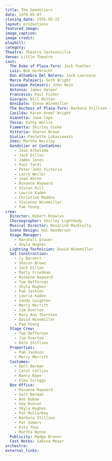 ```yaml
---
title: The Gondoliers
date: 1976-05-07
closing_date: 1976-05-22
layout: productions
featured_image: 
image_caption:
image_credit:
playbill: 
category: 
Theatre: Theatre Jacksonville
Venue: Little Theatre
cast:
  The Duke of Plaza-Toro: Jack Feather
  Luiz: Bob Gerbracht
  Don Alhambra Del Bolero: Jack Lawrence
  Marco Palmieri: Seth Wright
  Giuseppe Palmieri: John Hein
  Antonio: James Harper
  Francesco: Paul Fisher
  Giorgio: Bill Milton
  Annibale: Steve Winemiller
  The Duchess of Plaza-Toro: Barbara Stillson
  Casilda: Karen Armel Wright
  Gianetta: June Cope
  Tessa: Kathy Wallis
  Fiametta: Shirley Cooke
  Vittoria: Sharon Brown
  Giulia: Paulette Lukaszewski
  Inez: Martha Worsley
  Gondolier or Contadine:
    - Jose Arbelada
    - Jack Dillon
    - James Jones
    - Paul Tardi
    - Peter-John Victoria
    - Larry Weiler
    - Joan Ahren
    - Roxanne Hayward
    - Vivian Hill
    - Laurie Kaden
    - Christine Maddox
    - Vivienne Winemiller
    - Pam Young
crew:
  Director: Robert Knowles
  Choreographer: Shirley Lightbody
  Musical Director: Rosalind MacEnulty
  Scene Design: Hal Henderson
  Stage Manager:
    - Marshall Grauer
    - Shyla Hughes
  Lighting Technician: David Winemiller
  Set Construction:
    - Cy Barnert
    - Sharon Brown
    - Jack Dillon
    - Marty Friedman
    - Roxanne Hayward
    - Tom Heffernan
    - Shyla Hughes
    - Pam Jackson
    - Laurie Kaden
    - Sandy Leighton
    - Merry Merritt
    - Jim Overton
    - Mary Ann Thornton
    - David Winemiller
    - Pam Young
  Stage Crew:
    - Tom Heffernan
    - Jim Overton
    - Dale Stillson
  Properties:
    - Pam Jackson
    - Merry Merritt
  Costumes:
    - Gert Berman
    - Carol Collins
    - Nancy Kaye
    - Elma Scruggs
  Box Office:
    - Roxanne Hayward
    - Gert Berman
    - Ann Dubow
    - Gay Duncan
    - Shyla Hughes
    - Pat Mullarkey
    - Barbara Stillson
    - Pat Somers
    - Esta Tkac
    - Martha Wynne
  Publicity: Madge Bruner
  Cast Notes: Sabina Meyer
orchestra:
external_links:
---
```


